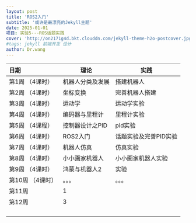 ```yaml
---
layout: post
title: 'ROS2入门'
subtitle: '或许是最漂亮的Jekyll主题'
date: 2025-01-01
项目: 实验5---ROS话题实践
cover: 'http://on2171g4d.bkt.clouddn.com/jekyll-theme-h2o-postcover.jpg'
#tags: jekyll 前端开发 设计
author: Dr.wang
---
```


| 日期                                 | 理论 |  实践           |
| :-----------------------------------| ---------- |-----------|
| 第1周 （4课时）                     | 机器人分类及发展      |搭建机器人|
| 第2周 （4课时）                      | 坐标变换     |完善机器人搭建|
| 第3周 （4课时）                      | 运动学          | 运动学实验|
| 第4周 （4课时）                      |编码器与里程计        |里程计实验|
| 第5周  （4课程）                     |控制器设计之PID       |pid实验  |
| 第6周 （4课时）                      | ROS2入门        |话题实验及完善PID实验|
| 第7周 （4课时）                      | 机器人仿真        |仿真实验
| 第8周 （4课时）                      | 小小画家机器人      |小小画家机器人实验
| 第9周 （4课时）                        | 鸿蒙与机器人2       |实验
| 第10周 （4课时）                      | 。。。          |。。。|
| 第11周                                    | 1          |
| 第12周                                  | 3          |
|                                           |             |
|                                           |              |
|                                           |              |
|                                           |              |